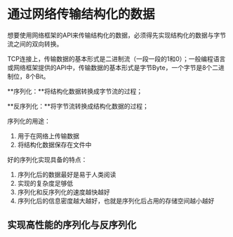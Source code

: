 # 通过网络传输结构化的数据

想要使用网络框架的API来传输结构化的数据，必须得先实现结构化的数据与字节流之间的双向转换。

TCP连接上，传输数据的基本形式是二进制流（一段一段的1和0）；一般编程语言或网络框架提供的API中，传输数据的基本形式是字节Byte，一个字节是8个二进制位，8个Bit。

**序列化：**将结构化数据转换成字节流的过程；

**反序列化：**将字节流转换成结构化数据的过程；

序列化的用途：

1. 用于在网络上传输数据
2. 将结构化数据保存在文件中

好的序列化实现具备的特点：

1. 序列化后的数据最好是易于人类阅读
1. 实现的复杂度足够低
1. 序列化和反序列化的速度越快越好
1. 序列化后的信息密度越大越好，也就是序列化后占用的存储空间越小越好

## 实现高性能的序列化与反序列化
